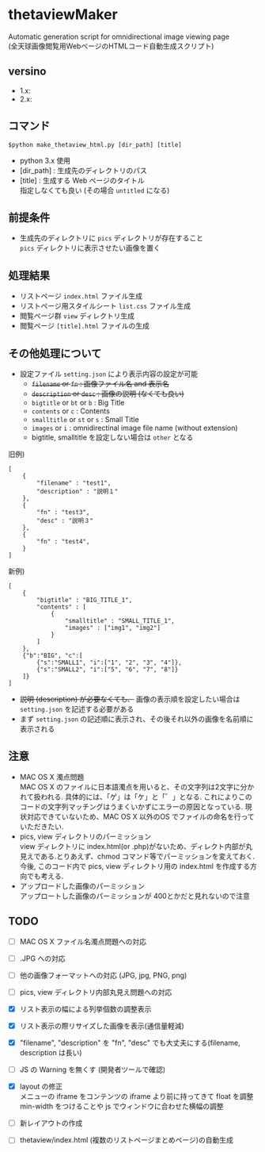 # thetaviewMaker
Automatic generation script for omnidirectional image viewing page<br>
(全天球画像閲覧用WebページのHTMLコード自動生成スクリプト)

## versino
* 1.x: 
* 2.x: 

## コマンド

```
$python make_thetaview_html.py [dir_path] [title]
```

* python 3.x 使用
* [dir_path] : 生成先のディレクトリのパス
* [title] : 生成する Web ページのタイトル<br>
    指定しなくても良い (その場合 `untitled` になる)

## 前提条件
* 生成先のディレクトリに `pics` ディレクトリが存在すること<br>
    `pics` ディレクトリに表示させたい画像を置く

## 処理結果
* リストページ `index.html` ファイル生成
* リストページ用スタイルシート `list.css` ファイル生成
* 閲覧ページ群 `view` ディレクトリ生成
* 閲覧ページ `[title].html` ファイルの生成

## その他処理について
* 設定ファイル `setting.json` により表示内容の設定が可能<br>
    * ~~`filename` or `fn` : 画像ファイル名 and 表示名~~
    * ~~`description` or `desc` : 画像の説明 (なくても良い)~~
    * `bigtitle` or `bt` or `b` : Big Title
    * `contents` or `c` : Contents
    * `smalltitle` or `st` or `s` : Small Title
    * `images` or `i` : omnidirectinal image file name (without extension)
    * bigtitle, smalltitle を設定しない場合は `other` となる
    

旧例)

```
[
    {
        "filename" : "test1",
        "description" : "説明１"
    },
    {
        "fn" : "test3",
        "desc" : "説明３"
    },
    {
        "fn" : "test4",
    }
]
```

新例)

```
[
    {
        "bigtitle" : "BIG_TITLE_1",
        "contents" : [
            {
                "smalltitle" : "SMALL_TITLE_1",
                "images" : ["img1", "img2"]
            }
        ]
    },
    {"b":"BIG", "c":[
        {"s":"SMALL1", "i":["1", "2", "3", "4"]},
        {"s":"SMALL2", "i":["5", "6", "7", "8"]}
    ]}
]
```

* ~~説明 (description) が必要なくても、~~ 画像の表示順を設定したい場合は `setting.json` を記述する必要がある
* まず `setting.json` の記述順に表示され、その後それ以外の画像を名前順に表示される

## 注意
* MAC OS X 濁点問題<br>
    MAC OS X のファイルに日本語濁点を用いると、その文字列は2文字に分かれて扱われる. 具体的には、「ゲ」は「ケ」と「゛」となる. これによりこのコードの文字列マッチングはうまくいかずにエラーの原因となっている. 現状対応できていないため、MAC OS X 以外のOS でファイルの命名を行っていただきたい.
* pics, view ディレクトリのパーミッション<br>
    view ディレクトリに index.html(or .php)がないため、ディレクト内部が丸見えである.とりあえず、chmod コマンド等でパーミッションを変えておく.<br>
    今後, このコード内で pics, view ディレクトリ用の index.html を作成する方向でも考える. 
* アップロードした画像のパーミッション<br>
    アップロートした画像のパーミッションが 400とかだと見れないので注意

## TODO
- [ ] MAC OS X ファイル名濁点問題への対応
- [ ] .JPG への対応
- [ ] 他の画像フォーマットへの対応 (JPG, jpg, PNG, png)
- [ ] pics, view ディレクトリ内部丸見え問題への対応
- [x] リスト表示の幅による列挙個数の調整表示
- [x] リスト表示の際リサイズした画像を表示(通信量軽減)
- [x] "filename", "description" を "fn", "desc" でも大丈夫にする(filename, description は長い)
- [ ] JS の Warning を無くす (開発者ツールで確認)
- [x] layout の修正<br>
    メニューの iframe をコンテンツの iframe より前に持ってきて float を調整<br>
    min-width をつけることや js でウィンドウに合わせた横幅の調整<br>
- [ ] 新レイアウトの作成
- [ ] thetaview/index.html (複数のリストページまとめページ)の自動生成

